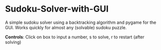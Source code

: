 # Sudoku-Solver-with-GUI

A simple sudoku solver using a backtracking algorithm and pygame for the GUI. Works quickly for almost any (solvable) sudoku puzzle.  

**Controls**: Click on box to input a number, s to solve, r to restart (after solving)
